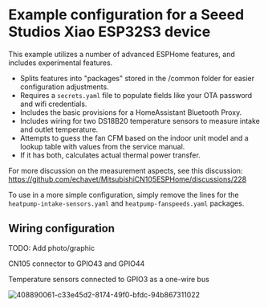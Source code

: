 # Example configuration for a Seeed Studios Xiao ESP32S3 device

This example utilizes a number of advanced ESPHome features, and includes experimental features.

- Splits features into "packages" stored in the /common folder for easier configuration adjustments.
- Requires a `secrets.yaml` file to populate fields like your OTA password and wifi credentials.
- Includes the basic provisions for a HomeAssistant Bluetooth Proxy.
- Includes wiring for two DS18B20 temperature sensors to measure intake and outlet temperature.
- Attempts to guess the fan CFM based on the indoor unit model and a lookup table with values from the service manual.
- If it has both, calculates actual thermal power transfer.

For more discussion on the measurement aspects, see this discussion: https://github.com/echavet/MitsubishiCN105ESPHome/discussions/228

To use in a more simple configuration, simply remove the lines for the `heatpump-intake-sensors.yaml` and `heatpump-fanspeeds.yaml` packages.

## Wiring configuration

TODO: Add photo/graphic

CN105 connector to GPIO43 and GPIO44

Temperature sensors connected to GPIO3 as a one-wire bus

![408890061-c33e45d2-8174-49f0-bfdc-94b867311022](https://github.com/user-attachments/assets/a6b2fe08-1ab0-49f1-ad36-d51e5db8e9d4)
